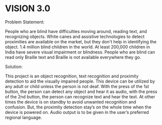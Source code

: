 # VISION 3.0
Problem Statement:

People who are blind have difficulties moving around, reading text, and recognizing objects.
White canes and assistive technologies to detect proximities are available on the market, but they don't help in identifying the object.
1.4 million blind children in the world. At least 200,000 children in India have severe visual impairment or blindness. 
People who are blind can read only Braille text and Braille is not available everywhere they go.

Solution:

This project is an object recognition, text recognition and proximity detection to aid the visually impaired people. 
This device can be utilized by any adult or child unless the person is not deaf. 
With the press of the 1st button, the person can detect any object and hear it as audio, with the press of the 2nd button, the person can recognize text and hear the text. 
At other times the device is on standby to avoid unwanted recognition and confusion. 
But, the proximity detection stay’s on the whole time when the device is powered on. 
Audio output is to be given in the user’s preferred regional language. 
